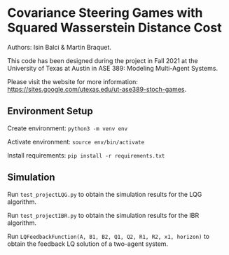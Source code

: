 # Covariance Steering Games with Squared Wasserstein Distance Cost 

Authors: Isin Balci & Martin Braquet.

This code has been designed during the project in Fall 2021 at the University of Texas at Austin in ASE 389: Modeling Multi-Agent Systems.

Please visit the website for more information: https://sites.google.com/utexas.edu/ut-ase389-stoch-games.

## Environment Setup

Create environment: `python3 -m venv env`

Activate environment: `source env/bin/activate`

Install requirements: `pip install -r requirements.txt`

## Simulation

Run `test_projectLQG.py` to obtain the simulation results for the LQG algorithm.

Run `test_projectIBR.py` to obtain the simulation results for the IBR algorithm.

Run `LQFeedbackFunction(A, B1, B2, Q1, Q2, R1, R2, x1, horizon)` to obtain the feedback LQ solution of a two-agent system.
